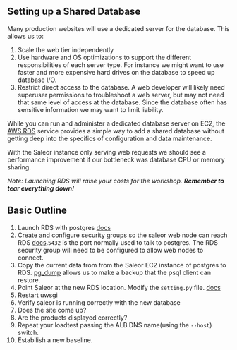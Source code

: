 Setting up a Shared Database
----------------------------

Many production websites will use a dedicated server for the database.  This allows us to:

1.  Scale the web tier independently
1.  Use hardware and OS optimizations to support the different responsibilities of each server type.  For instance we might want to use faster and more expensive hard drives on the database to speed up database I/O.
1.  Restrict direct access to the database.  A web developer will likely need superuser permissions to troubleshoot a web server, but may not need that same level of access at the database.  Since the database often has sensitive information we may want to limit liability.


While you can run and administer a dedicated database server on EC2, the [AWS RDS](https://aws.amazon.com/rds/) service provides a simple way to add a shared database without getting deep into the specifics of configuration and data maintenance.

With the Saleor instance only serving web requests we should see a performance improvement if our bottleneck was database CPU or memory sharing.


_Note: Launching RDS will raise your costs for the workshop.  **Remember to tear everything down!**_

## Basic Outline

1. Launch RDS with postgres [docs](https://docs.aws.amazon.com/AmazonRDS/latest/UserGuide/CHAP_GettingStarted.CreatingConnecting.PostgreSQL.html)
1. Create and configure security groups so the saleor web node can reach RDS [docs](https://docs.aws.amazon.com/AmazonRDS/latest/UserGuide/Overview.RDSSecurityGroups.html).`5432` is the port normally used to talk to postgres.  The RDS security group will need to be configured to allow web nodes to connect.
1. Copy the current data from from the Saleor EC2 instance of postgres to RDS. [pg_dump](https://www.postgresql.org/docs/8.1/static/backup.html#BACKUP-DUMP) allows us to make a backup that the psql client can restore.
1. Point Saleor at the new RDS location.  Modify the `setting.py` file. [docs](https://docs.djangoproject.com/en/1.11/ref/settings/#databases)
1. Restart uwsgi
1. Verify saleor is running correctly with the new database
  1. Does the site come up?
  1. Are the products displayed correctly?
1. Repeat your loadtest passing the ALB DNS name(using the `--host`) switch.
1. Estabilish a new baseline.

